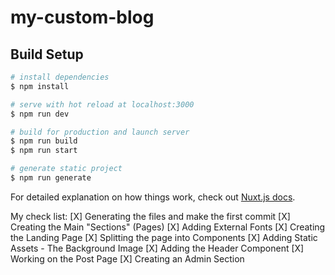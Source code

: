 # my-custom-blog

## Build Setup

```bash
# install dependencies
$ npm install

# serve with hot reload at localhost:3000
$ npm run dev

# build for production and launch server
$ npm run build
$ npm run start

# generate static project
$ npm run generate
```

For detailed explanation on how things work, check out [Nuxt.js docs](https://nuxtjs.org).

My check list:
[X] Generating the files and make the first commit
[X] Creating the Main "Sections" (Pages)
[X] Adding External Fonts
[X] Creating the Landing Page
[X] Splitting the page into Components
[X] Adding Static Assets - The Background Image
[X] Adding the Header Component
[X] Working on the Post Page
[X] Creating an Admin Section